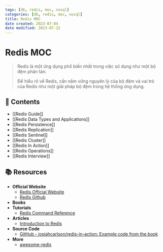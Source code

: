 ```yaml
---
tags: [db, redis, moc, nosql]
categories: [db, redis, moc, nosql]
title: Redis MOC
date created: 2023-07-04
date modified: 2023-07-22
---
```


# Redis MOC

> Redis là một ứng dụng phổ biến nhất trong việc sử dụng như một bộ đệm phân tán.
>
> Để hiểu rõ về Redis, cần nắm vững nguyên lý của bộ đệm và vai trò của Redis như một giải pháp bộ đệm trong hệ thống ứng dụng.

## 📖 Contents

- [[Redis Guide]]
- [[Redis Data Types and Applications]]
- [[Redis Persistence]]
- [[Redis Replication]]
- [[Redis Sentinel]]
- [[Redis Cluster]]
- [[Redis In Action]]
- [[Redis Operations]]
- [[Redis Interview]]

## 📚 Resources

- **Official Website**
	- [Redis Official Website](https://redis.io/)
	- [Redis Github](https://github.com/antirez/redis)
- **Books**
- **Tutorials**
	- [Redis Command Reference](http://redisdoc.com/)
- **Articles**
	- [Introduction to Redis](https://www.slideshare.net/dvirsky/introduction-to-redis)
- **Source Code**
	- [GitHub - josiahcarlson/redis-in-action: Example code from the book](https://github.com/josiahcarlson/redis-in-action)
- **More**
	- [awesome-redis](https://github.com/JamzyWang/awesome-redis)
